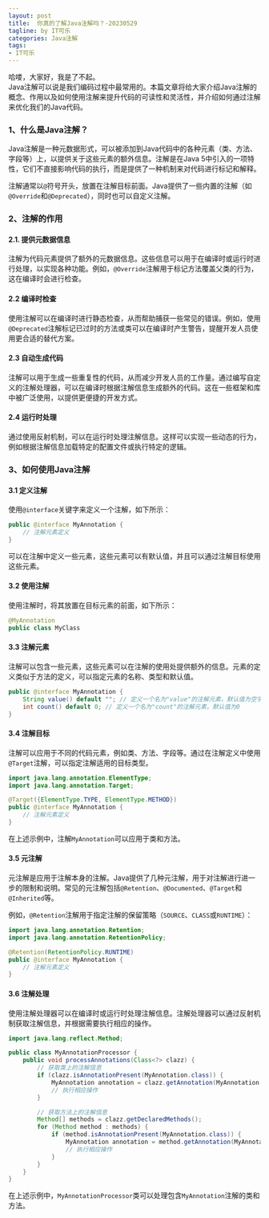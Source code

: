 ```yaml
---
layout: post
title:  你真的了解Java注解吗？-20230529
tagline: by IT可乐
categories: Java注解
tags:
- IT可乐
---
```


哈喽，大家好，我是了不起。  
Java注解可以说是我们编码过程中最常用的。本篇文章将给大家介绍Java注解的概念、作用以及如何使用注解来提升代码的可读性和灵活性，并介绍如何通过注解来优化我们的Java代码。
<!--more-->

### 1、什么是Java注解？

Java注解是一种元数据形式，可以被添加到Java代码中的各种元素（类、方法、字段等）上，以提供关于这些元素的额外信息。注解是在Java 5中引入的一项特性，它们不直接影响代码的执行，而是提供了一种机制来对代码进行标记和解释。

注解通常以`@`符号开头，放置在注解目标前面。Java提供了一些内置的注解（如`@Override`和`@Deprecated`），同时也可以自定义注解。



### 2、注解的作用

#### 2.1. 提供元数据信息

注解为代码元素提供了额外的元数据信息。这些信息可以用于在编译时或运行时进行处理，以实现各种功能。例如，`@Override`注解用于标记方法覆盖父类的行为，这在编译时会进行检查。



#### 2.2 编译时检查

使用注解可以在编译时进行静态检查，从而帮助捕获一些常见的错误。例如，使用`@Deprecated`注解标记已过时的方法或类可以在编译时产生警告，提醒开发人员使用更合适的替代方案。



#### 2.3 自动生成代码

注解可以用于生成一些重复性的代码，从而减少开发人员的工作量。通过编写自定义的注解处理器，可以在编译时根据注解信息生成额外的代码。这在一些框架和库中被广泛使用，以提供更便捷的开发方式。



#### 2.4 运行时处理

通过使用反射机制，可以在运行时处理注解信息。这样可以实现一些动态的行为，例如根据注解信息加载特定的配置文件或执行特定的逻辑。



### 3、如何使用Java注解

#### 3.1 定义注解

使用`@interface`关键字来定义一个注解，如下所示：

```java
public @interface MyAnnotation {
    // 注解元素定义
}
```

可以在注解中定义一些元素，这些元素可以有默认值，并且可以通过注解目标使用这些元素。



#### 3.2 使用注解

使用注解时，将其放置在目标元素的前面，如下所示：

```java
@MyAnnotation
public class MyClass
```



#### 3.3 注解元素

注解可以包含一些元素，这些元素可以在注解的使用处提供额外的信息。元素的定义类似于方法的定义，可以指定元素的名称、类型和默认值。

```java
public @interface MyAnnotation {
    String value() default ""; // 定义一个名为"value"的注解元素，默认值为空字符串
    int count() default 0; // 定义一个名为"count"的注解元素，默认值为0
}
```



#### 3.4 注解目标

注解可以应用于不同的代码元素，例如类、方法、字段等。通过在注解定义中使用`@Target`注解，可以指定注解适用的目标类型。

```java
import java.lang.annotation.ElementType;
import java.lang.annotation.Target;

@Target({ElementType.TYPE, ElementType.METHOD})
public @interface MyAnnotation {
    // 注解元素定义
}
```

在上述示例中，注解`MyAnnotation`可以应用于类和方法。



#### 3.5 元注解

元注解是应用于注解本身的注解。Java提供了几种元注解，用于对注解进行进一步的限制和说明。常见的元注解包括`@Retention`、`@Documented`、`@Target`和`@Inherited`等。

例如，`@Retention`注解用于指定注解的保留策略（`SOURCE`、`CLASS`或`RUNTIME`）：

```java
import java.lang.annotation.Retention;
import java.lang.annotation.RetentionPolicy;

@Retention(RetentionPolicy.RUNTIME)
public @interface MyAnnotation {
    // 注解元素定义
}
```



#### 3.6 注解处理

使用注解处理器可以在编译时或运行时处理注解信息。注解处理器可以通过反射机制获取注解信息，并根据需要执行相应的操作。

```java
import java.lang.reflect.Method;

public class MyAnnotationProcessor {
    public void processAnnotations(Class<?> clazz) {
        // 获取类上的注解信息
        if (clazz.isAnnotationPresent(MyAnnotation.class)) {
            MyAnnotation annotation = clazz.getAnnotation(MyAnnotation.class);
            // 执行相应操作
        }

        // 获取方法上的注解信息
        Method[] methods = clazz.getDeclaredMethods();
        for (Method method : methods) {
            if (method.isAnnotationPresent(MyAnnotation.class)) {
                MyAnnotation annotation = method.getAnnotation(MyAnnotation.class);
                // 执行相应操作
            }
        }
    }
}
```

在上述示例中，`MyAnnotationProcessor`类可以处理包含`MyAnnotation`注解的类和方法。



